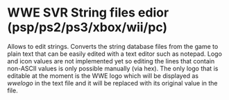 # WWE SVR String files edior (psp/ps2/ps3/xbox/wii/pc)
Allows to edit strings. Converts the string database files from the game to plain text that can be easily edited with a text editor such as notepad.
Logo and icon values are not implemented yet so editing the lines that contain non-ASCII values is only possible manually (via hex). 
The only logo that is editable at the moment is the WWE logo which will be displayed as *wwelogo* in the text file and it will be replaced with its original value in the file.

